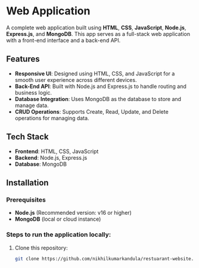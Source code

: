 # Web Application

A complete web application built using **HTML**, **CSS**, **JavaScript**, **Node.js**, **Express.js**, and **MongoDB**. This app serves as a full-stack web application with a front-end interface and a back-end API.

## Features
- **Responsive UI**: Designed using HTML, CSS, and JavaScript for a smooth user experience across different devices.
- **Back-End API**: Built with Node.js and Express.js to handle routing and business logic.
- **Database Integration**: Uses MongoDB as the database to store and manage data.
- **CRUD Operations**: Supports Create, Read, Update, and Delete operations for managing data.

## Tech Stack
- **Frontend**: HTML, CSS, JavaScript
- **Backend**: Node.js, Express.js
- **Database**: MongoDB

## Installation

### Prerequisites
- **Node.js** (Recommended version: v16 or higher)
- **MongoDB** (local or cloud instance)

### Steps to run the application locally:
1. Clone this repository:
   ```bash
   git clone https://github.com/nikhilkumarkandula/restuarant-website.git
